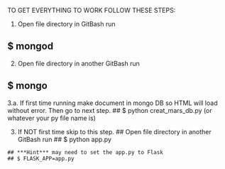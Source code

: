 TO GET EVERYTHING TO WORK FOLLOW THESE STEPS:

  1. Open file directory in GitBash run
   ## $ mongod
    
  2. Open file directory in another GitBash run
   ## $ mongo
    
3.a. If first time running make document in mongo DB so HTML will load without error. Then go to next step.
    ## $ python creat_mars_db.py      (or whatever your py file name is)
    
  3. If NOT first time skip to this step.
    ## Open file directory in another GitBash run
    ## $ python app.py
     
     
     
     
    ## ***Hint*** may need to set the app.py to Flask
    ## $ FLASK_APP=app.py
